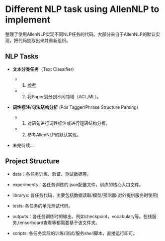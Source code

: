 # Different NLP task using AllenNLP to implement
    
整理了使用AllenNLP实现不同NLP任务的代码。大部分来自于AllenNLP的默认实现，把代码抽取出来并重新组织。

## NLP Tasks

- **文本分类任务**（Text Classifier)

    - 1. [参考](https://github.com/allenai/allennlp-as-a-library-example) 
    
    - 2. 将Paper划分到不同领域（ACL,ML）。


- **词性标注/句法结构分析** (Pos Tagger/Phrase Structure Parsing)

    - 1. 对语句进行词性标注或进行短语结构分析。
    - 2. 参考AllenNLP的默认实现。
   
    
- 未完待续...


## Project Structure

- data：各任务训练、验证、测试数据等。

- experiments：各任务训练的.json配置文件，训练的核心入口文件。

- librarys: 各任务代码，主要包括数据读取/模型/预测器(对外提供服务时使用)

- tests: 各任务的单元测试代码。
    
- outputs：各任务训练时的输出，例如checkpoint，vocabulary等。在线服务,tensorboard查看等都需要基于该文件夹。
   
- scripts: 各任务实际的训练/测试/服务shell脚本，直接运行即可。
